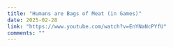 ```yaml
---
title: "Humans are Bags of Meat (in Games)"
date: 2025-02-28
link: "https://www.youtube.com/watch?v=EnYNaNcPYfU"
comments: ""
---
```


